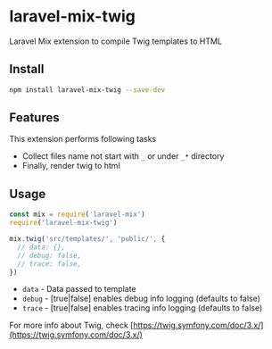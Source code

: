 # laravel-mix-twig

Laravel Mix extension to compile Twig templates to HTML

## Install

```bash
npm install laravel-mix-twig --save-dev
```

## Features

This extension performs following tasks

- Collect files name not start with `_` or under `_*` directory
- Finally, render twig to html

## Usage

```javascript
const mix = require('laravel-mix')
require('laravel-mix-twig')

mix.twig('src/templates/', 'public/', {
  // data: {},
  // debug: false,
  // trace: false,
})
```

- `data` - Data passed to template
- `debug` - [true|false] enables debug info logging (defaults to false)
- `trace` - [true|false] enables tracing info logging (defaults to false)

For more info about Twig, check [https://twig.symfony.com/doc/3.x/](https://twig.symfony.com/doc/3.x/)
